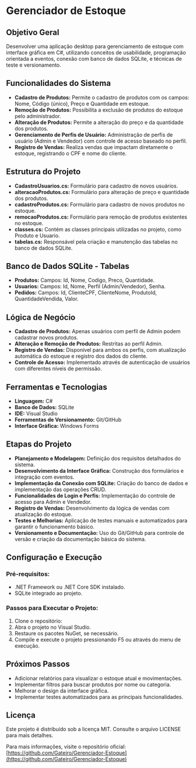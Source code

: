 # Gerenciador de Estoque

## Objetivo Geral
Desenvolver uma aplicação desktop para gerenciamento de estoque com interface gráfica em C#, utilizando conceitos de usabilidade, programação orientada a eventos, conexão com banco de dados SQLite, e técnicas de teste e versionamento.

## Funcionalidades do Sistema
- **Cadastro de Produtos:** Permite o cadastro de produtos com os campos: Nome, Código (único), Preço e Quantidade em estoque.
- **Remoção de Produtos:** Possibilita a exclusão de produtos do estoque pelo administrador.
- **Alteração de Produtos:** Permite a alteração do preço e da quantidade dos produtos.
- **Gerenciamento de Perfis de Usuário:** Administração de perfis de usuário (Admin e Vendedor) com controle de acesso baseado no perfil.
- **Registro de Vendas:** Realiza vendas que impactam diretamente o estoque, registrando o CPF e nome do cliente.

## Estrutura do Projeto
- **CadastroUsuarios.cs:** Formulário para cadastro de novos usuários.
- **alteracaoProdutos.cs:** Formulário para alteração de preço e quantidade dos produtos.
- **cadastroProdutos.cs:** Formulário para cadastro de novos produtos no estoque.
- **remocaoProdutos.cs:** Formulário para remoção de produtos existentes no estoque.
- **classes.cs:** Contém as classes principais utilizadas no projeto, como Produto e Usuario.
- **tabelas.cs:** Responsável pela criação e manutenção das tabelas no banco de dados SQLite.

## Banco de Dados SQLite - Tabelas
- **Produtos:** Campos: Id, Nome, Codigo, Preco, Quantidade.
- **Usuarios:** Campos: Id, Nome, Perfil (Admin/Vendedor), Senha.
- **Pedidos:** Campos: Id, ClienteCPF, ClienteNome, ProdutoId, QuantidadeVendida, Valor.

## Lógica de Negócio
- **Cadastro de Produtos:** Apenas usuários com perfil de Admin podem cadastrar novos produtos.
- **Alteração e Remoção de Produtos:** Restritas ao perfil Admin.
- **Registro de Vendas:** Disponível para ambos os perfis, com atualização automática do estoque e registro dos dados do cliente.
- **Controle de Acesso:** Implementado através de autenticação de usuários com diferentes níveis de permissão.

## Ferramentas e Tecnologias
- **Linguagem:** C#
- **Banco de Dados:** SQLite
- **IDE:** Visual Studio
- **Ferramentas de Versionamento:** Git/GitHub
- **Interface Gráfica:** Windows Forms

## Etapas do Projeto
- **Planejamento e Modelagem:** Definição dos requisitos detalhados do sistema.
- **Desenvolvimento da Interface Gráfica:** Construção dos formulários e integração com eventos.
- **Implementação da Conexão com SQLite:** Criação do banco de dados e implementação das operações CRUD.
- **Funcionalidades de Login e Perfis:** Implementação do controle de acesso para Admin e Vendedor.
- **Registro de Vendas:** Desenvolvimento da lógica de vendas com atualização do estoque.
- **Testes e Melhorias:** Aplicação de testes manuais e automatizados para garantir o funcionamento básico.
- **Versionamento e Documentação:** Uso do Git/GitHub para controle de versão e criação da documentação básica do sistema.

## Configuração e Execução

### Pré-requisitos:
- .NET Framework ou .NET Core SDK instalado.
- SQLite integrado ao projeto.

### Passos para Executar o Projeto:
1. Clone o repositório:
2. Abra o projeto no Visual Studio.
3. Restaure os pacotes NuGet, se necessário.
4. Compile e execute o projeto pressionando F5 ou através do menu de execução.

## Próximos Passos
- Adicionar relatórios para visualizar o estoque atual e movimentações.
- Implementar filtros para buscar produtos por nome ou categoria.
- Melhorar o design da interface gráfica.
- Implementar testes automatizados para as principais funcionalidades.

## Licença
Este projeto é distribuído sob a licença MIT. Consulte o arquivo LICENSE para mais detalhes.

Para mais informações, visite o repositório oficial: [https://github.com/Gateiro/Gerenciador-Estoque](https://github.com/Gateiro/Gerenciador-Estoque)
